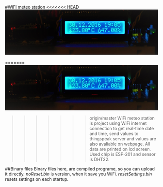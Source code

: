 #WiFI meteo station
<<<<<<< HEAD
![alt text](https://github.com/LukasFoj/ESP8266_DHT22/blob/master/img/uvodni.jpg "Logo")

=======
![alt text](https://github.com/LukasFoj/ESP8266_DHT22/blob/master/photodocumetation/uvodni.jpg "Logo")
>>>>>>> origin/master
WiFi meteo station is project using WiFi internet connection to get real-time date and time, send values to thingspeak server and values are also avaliable on webpage. All data are printed on lcd screen. Used chip is ESP-201 and sensor is DHT22.

##Binary files
Binary files here, are compiled programe, so you can upload it directly. *noReset.bin* is version, when it save you WiFi. *resetSettings.bin* resets settings on each startup. 

